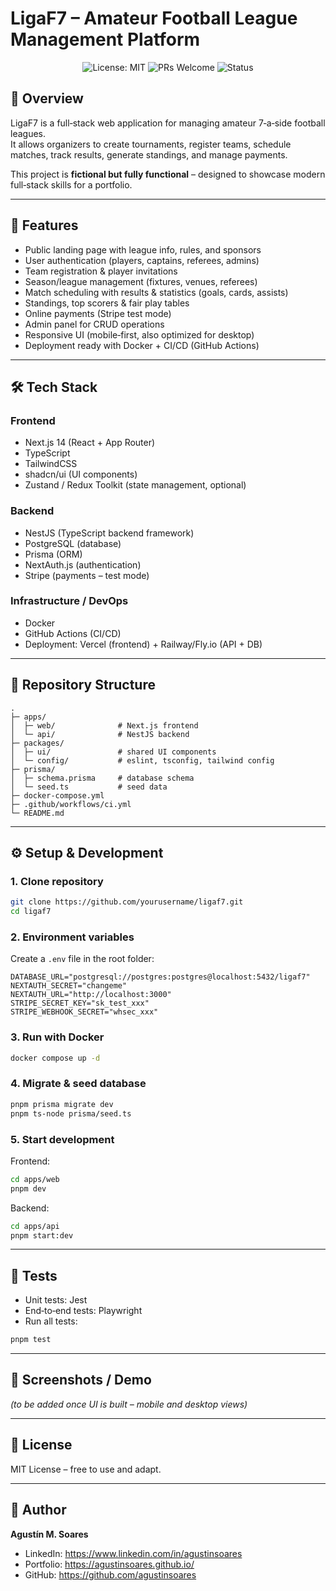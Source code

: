 
# LigaF7 – Amateur Football League Management Platform

<p align="center">
  <!-- Project meta badges -->
  <img alt="License: MIT" src="https://img.shields.io/badge/License-MIT-green">
  <img alt="PRs Welcome" src="https://img.shields.io/badge/PRs-welcome-brightgreen.svg">
  <img alt="Status" src="https://img.shields.io/badge/status-WIP-yellow">
  <!-- Optional build status placeholder; replace 'yourusername' once CI is set up -->
  <!--<a href="https://github.com/agustinsoares/ligaf7/actions">
    <img alt="CI" src="https://github.com/agustinsoares/ligaf7/workflows/CI/badge.svg">
  </a>-->
</p>

## 📌 Overview
LigaF7 is a full‑stack web application for managing amateur 7‑a‑side football leagues.  
It allows organizers to create tournaments, register teams, schedule matches, track results, generate standings, and manage payments.

This project is **fictional but fully functional** – designed to showcase modern full‑stack skills for a portfolio.

---

## 🚀 Features
- Public landing page with league info, rules, and sponsors
- User authentication (players, captains, referees, admins)
- Team registration & player invitations
- Season/league management (fixtures, venues, referees)
- Match scheduling with results & statistics (goals, cards, assists)
- Standings, top scorers & fair play tables
- Online payments (Stripe test mode)
- Admin panel for CRUD operations
- Responsive UI (mobile‑first, also optimized for desktop)
- Deployment ready with Docker + CI/CD (GitHub Actions)

---

## 🛠️ Tech Stack
### Frontend
- Next.js 14 (React + App Router)
- TypeScript
- TailwindCSS
- shadcn/ui (UI components)
- Zustand / Redux Toolkit (state management, optional)

### Backend
- NestJS (TypeScript backend framework)
- PostgreSQL (database)
- Prisma (ORM)
- NextAuth.js (authentication)
- Stripe (payments – test mode)

### Infrastructure / DevOps
- Docker
- GitHub Actions (CI/CD)
- Deployment: Vercel (frontend) + Railway/Fly.io (API + DB)

---

## 📂 Repository Structure
```
.
├─ apps/
│  ├─ web/              # Next.js frontend
│  └─ api/              # NestJS backend
├─ packages/
│  ├─ ui/               # shared UI components
│  └─ config/           # eslint, tsconfig, tailwind config
├─ prisma/
│  ├─ schema.prisma     # database schema
│  └─ seed.ts           # seed data
├─ docker-compose.yml
├─ .github/workflows/ci.yml
└─ README.md
```

---

## ⚙️ Setup & Development
### 1. Clone repository
```bash
git clone https://github.com/yourusername/ligaf7.git
cd ligaf7
```

### 2. Environment variables
Create a `.env` file in the root folder:
```
DATABASE_URL="postgresql://postgres:postgres@localhost:5432/ligaf7"
NEXTAUTH_SECRET="changeme"
NEXTAUTH_URL="http://localhost:3000"
STRIPE_SECRET_KEY="sk_test_xxx"
STRIPE_WEBHOOK_SECRET="whsec_xxx"
```

### 3. Run with Docker
```bash
docker compose up -d
```

### 4. Migrate & seed database
```bash
pnpm prisma migrate dev
pnpm ts-node prisma/seed.ts
```

### 5. Start development
Frontend:
```bash
cd apps/web
pnpm dev
```
Backend:
```bash
cd apps/api
pnpm start:dev
```

---

## 🧪 Tests
- Unit tests: Jest
- End‑to‑end tests: Playwright
- Run all tests:
```bash
pnpm test
```

---

## 📸 Screenshots / Demo
_(to be added once UI is built – mobile and desktop views)_

---

## 📄 License
MIT License – free to use and adapt.

---

## 👤 Author
**Agustín M. Soares**  
- LinkedIn: https://www.linkedin.com/in/agustinsoares
- Portfolio: https://agustinsoares.github.io/
- GitHub: https://github.com/agustinsoares
